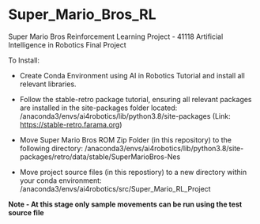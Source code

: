 # Super_Mario_Bros_RL
Super Mario Bros Reinforcement Learning Project - 41118 Artificial Intelligence in Robotics Final Project

To Install:
- Create Conda Environment using AI in Robotics Tutorial and install all relevant libraries.

- Follow the stable-retro package tutorial, ensuring all relevant packages are installed in the site-packages folder located: /anaconda3/envs/ai4robotics/lib/python3.8/site-packages (Link: https://stable-retro.farama.org)

- Move Super Mario Bros ROM Zip Folder (in this repository) to the following directory: /anaconda3/envs/ai4robotics/lib/python3.8/site-packages/retro/data/stable/SuperMarioBros-Nes

- Move project source files (in this repostiory) to a new directory within your conda environment: /anaconda3/envs/ai4robotics/src/Super_Mario_RL_Project

**Note - At this stage only sample movements can be run using the test source file**
